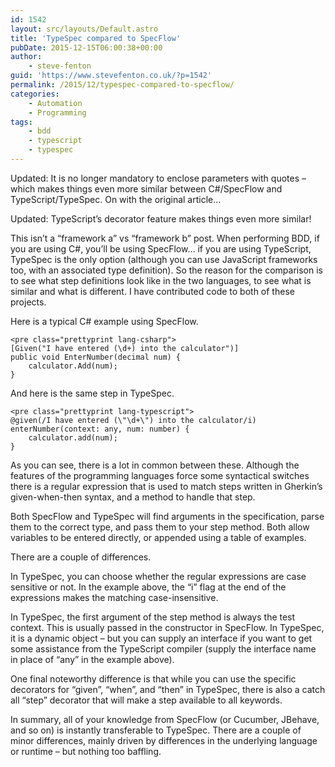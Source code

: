 ```yaml
---
id: 1542
layout: src/layouts/Default.astro
title: 'TypeSpec compared to SpecFlow'
pubDate: 2015-12-15T06:00:38+00:00
author:
    - steve-fenton
guid: 'https://www.stevefenton.co.uk/?p=1542'
permalink: /2015/12/typespec-compared-to-specflow/
categories:
    - Automation
    - Programming
tags:
    - bdd
    - typescript
    - typespec
---
```


Updated: It is no longer mandatory to enclose parameters with quotes – which makes things even more similar between C#/SpecFlow and TypeScript/TypeSpec. On with the original article…

Updated: TypeScript’s decorator feature makes things even more similar!

This isn’t a “framework a” vs “framework b” post. When performing BDD, if you are using C#, you’ll be using SpecFlow… if you are using TypeScript, TypeSpec is the only option (although you can use JavaScript frameworks too, with an associated type definition). So the reason for the comparison is to see what step definitions look like in the two languages, to see what is similar and what is different. I have contributed code to both of these projects.

Here is a typical C# example using SpecFlow.

```
<pre class="prettyprint lang-csharp">
[Given("I have entered (\d+) into the calculator")]
public void EnterNumber(decimal num) {
    calculator.Add(num);
}
```

And here is the same step in TypeSpec.

```
<pre class="prettyprint lang-typescript">
@given(/I have entered (\"\d+\") into the calculator/i)
enterNumber(context: any, num: number) {
    calculator.add(num);
}
```

As you can see, there is a lot in common between these. Although the features of the programming languages force some syntactical switches there is a regular expression that is used to match steps written in Gherkin’s given-when-then syntax, and a method to handle that step.

Both SpecFlow and TypeSpec will find arguments in the specification, parse them to the correct type, and pass them to your step method. Both allow variables to be entered directly, or appended using a table of examples.

There are a couple of differences.

In TypeSpec, you can choose whether the regular expressions are case sensitive or not. In the example above, the “i” flag at the end of the expressions makes the matching case-insensitive.

In TypeSpec, the first argument of the step method is always the test context. This is usually passed in the constructor in SpecFlow. In TypeSpec, it is a dynamic object – but you can supply an interface if you want to get some assistance from the TypeScript compiler (supply the interface name in place of “any” in the example above).

One final noteworthy difference is that while you can use the specific decorators for “given”, “when”, and “then” in TypeSpec, there is also a catch all “step” decorator that will make a step available to all keywords.

In summary, all of your knowledge from SpecFlow (or Cucumber, JBehave, and so on) is instantly transferable to TypeSpec. There are a couple of minor differences, mainly driven by differences in the underlying language or runtime – but nothing too baffling.
